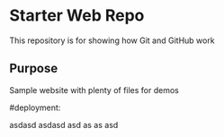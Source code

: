 # Starter Web Repo

This repository is for showing how Git and GitHub work

## Purpose

Sample website with plenty of files for demos

#deployment:

asdasd asdasd asd as as asd 
